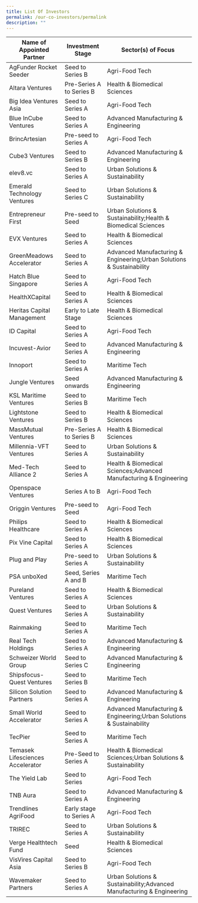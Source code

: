 ```yaml
---
title: List Of Investors
permalink: /our-co-investors/permalink
description: ""
---
```

|Name of Appointed Partner | Investment Stage | Sector(s) of Focus |
 | -------- | -------- | -------- | 
AgFunder Rocket Seeder | Seed to Series B | Agri-Food Tech
Altara Ventures | Pre-Series A to Series B | Health & Biomedical Sciences
Big Idea Ventures Asia | Seed to Series A | Agri-Food Tech
Blue InCube Ventures | Seed to Series A | Advanced Manufacturing & Engineering
BrincArtesian | Pre-seed to Series A | Agri-Food Tech
Cube3 Ventures | Seed to Series B | Advanced Manufacturing & Engineering
elev8.vc | Seed to Series A | Urban Solutions & Sustainability
Emerald Technology Ventures | Seed to Series C | Urban Solutions & Sustainability
Entrepreneur First | Pre-seed to Seed | Urban Solutions & Sustainability;Health & Biomedical Sciences
EVX Ventures | Seed to Series A | Health & Biomedical Sciences
GreenMeadows Accelerator | Seed to Series A | Advanced Manufacturing & Engineering;Urban Solutions & Sustainability
Hatch Blue Singapore | Seed to Series A | Agri-Food Tech
HealthXCapital | Seed to Series A | Health & Biomedical Sciences
Heritas Capital Management | Early to Late Stage | Health & Biomedical Sciences
ID Capital | Seed to Series A | Agri-Food Tech
Incuvest-Avior | Seed to Series A | Advanced Manufacturing & Engineering
Innoport | Seed to Series A | Maritime Tech
Jungle Ventures | Seed onwards | Advanced Manufacturing & Engineering
KSL Maritime Ventures | Seed to Series B | Maritime Tech
Lightstone Ventures | Seed to Series B | Health & Biomedical Sciences
MassMutual Ventures | Pre-Series A to Series B | Health & Biomedical Sciences
Millennia-VFT Ventures | Seed to Series A | Urban Solutions & Sustainability
Med-Tech Alliance 2 | Seed to Series A | Health & Biomedical Sciences;Advanced Manufacturing & Engineering
Openspace Ventures | Series A to B | Agri-Food Tech
Origgin Ventures | Pre-seed to Seed | Agri-Food Tech
Philips Healthcare | Seed to Series A | Health & Biomedical Sciences
Pix Vine Capital | Seed to Series A | Health & Biomedical Sciences
Plug and Play | Pre-seed to Series A | Urban Solutions & Sustainability
PSA unboXed | Seed, Series A and B | Maritime Tech
Pureland Ventures | Seed to Series A | Health & Biomedical Sciences
Quest Ventures | Seed to Series A | Urban Solutions & Sustainability
Rainmaking | Seed to Series A | Maritime Tech
Real Tech Holdings | Seed to Series A | Advanced Manufacturing & Engineering
Schweizer World Group | Seed to Series C | Advanced Manufacturing & Engineering
Shipsfocus-Quest Ventures | Seed to Series B | Maritime Tech
Silicon Solution Partners | Seed to Series A | Advanced Manufacturing & Engineering
Small World Accelerator | Seed to Series A | Advanced Manufacturing & Engineering;Urban Solutions & Sustainability
TecPier | Seed to Series A | Maritime Tech
Temasek Lifesciences Accelerator | Pre-Seed to Series A | Health & Biomedical Sciences;Urban Solutions & Sustainability
The Yield Lab | Seed to Series | Agri-Food Tech
TNB Aura | Seed to Series A | Advanced Manufacturing & Engineering
Trendlines AgriFood | Early stage to Series A | Agri-Food Tech
TRIREC | Seed to Series A | Urban Solutions & Sustainability
Verge Healthtech Fund | Seed | Health & Biomedical Sciences
VisVires Capital Asia | Seed to Series B | Agri-Food Tech
Wavemaker Partners | Seed to Series A | Urban Solutions & Sustainability;Advanced Manufacturing & Engineering
